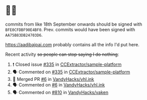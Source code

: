 # 👋🏻
<!--
**aadibajpai/aadibajpai** is a ✨ _special_ ✨ repository because its `README.md` (this file) appears on your GitHub profile.
-->
commits from like 18th September onwards should be signed with `BFE0CFDBF90E4BF0`. Prev. commits would have been signed with `AA75B83DB24703D6`.

https://aadibajpai.com probably contains all the info I'd put here.

Recent activity ~~so people can stop saying I do nothing~~:
<!--START_SECTION:activity-->
1. ❗️ Closed issue [#335](https://github.com/CCExtractor/sample-platform/issues/335) in [CCExtractor/sample-platform](https://github.com/CCExtractor/sample-platform)
2. 🗣 Commented on [#335](https://github.com/CCExtractor/sample-platform/issues/335) in [CCExtractor/sample-platform](https://github.com/CCExtractor/sample-platform)
3. 🎉 Merged PR [#6](https://github.com/VandyHacks/vhl.ink/pull/6) in [VandyHacks/vhl.ink](https://github.com/VandyHacks/vhl.ink)
4. 🗣 Commented on [#6](https://github.com/VandyHacks/vhl.ink/issues/6) in [VandyHacks/vhl.ink](https://github.com/VandyHacks/vhl.ink)
5. 🗣 Commented on [#810](https://github.com/VandyHacks/vaken/issues/810) in [VandyHacks/vaken](https://github.com/VandyHacks/vaken)
<!--END_SECTION:activity-->

